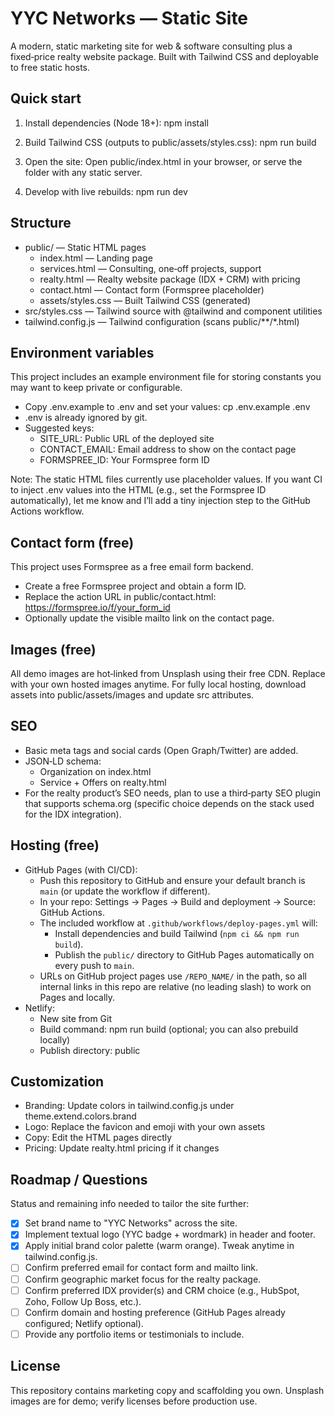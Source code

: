 # YYC Networks — Static Site

A modern, static marketing site for web & software consulting plus a fixed‑price realty website package. Built with Tailwind CSS and deployable to free static hosts.

## Quick start

1. Install dependencies (Node 18+):
   npm install

2. Build Tailwind CSS (outputs to public/assets/styles.css):
   npm run build

3. Open the site:
   Open public/index.html in your browser, or serve the folder with any static server.

4. Develop with live rebuilds:
   npm run dev

## Structure

- public/ — Static HTML pages
  - index.html — Landing page
  - services.html — Consulting, one‑off projects, support
  - realty.html — Realty website package (IDX + CRM) with pricing
  - contact.html — Contact form (Formspree placeholder)
  - assets/styles.css — Built Tailwind CSS (generated)
- src/styles.css — Tailwind source with @tailwind and component utilities
- tailwind.config.js — Tailwind configuration (scans public/**/*.html)

## Environment variables

This project includes an example environment file for storing constants you may want to keep private or configurable.

- Copy .env.example to .env and set your values:
  cp .env.example .env
- .env is already ignored by git.
- Suggested keys:
  - SITE_URL: Public URL of the deployed site
  - CONTACT_EMAIL: Email address to show on the contact page
  - FORMSPREE_ID: Your Formspree form ID

Note: The static HTML files currently use placeholder values. If you want CI to inject .env values into the HTML (e.g., set the Formspree ID automatically), let me know and I’ll add a tiny injection step to the GitHub Actions workflow.

## Contact form (free)

This project uses Formspree as a free email form backend.

- Create a free Formspree project and obtain a form ID.
- Replace the action URL in public/contact.html:
  https://formspree.io/f/your_form_id
- Optionally update the visible mailto link on the contact page.

## Images (free)

All demo images are hot‑linked from Unsplash using their free CDN. Replace with your own hosted images anytime. For fully local hosting, download assets into public/assets/images and update src attributes.

## SEO

- Basic meta tags and social cards (Open Graph/Twitter) are added.
- JSON‑LD schema:
  - Organization on index.html
  - Service + Offers on realty.html
- For the realty product’s SEO needs, plan to use a third‑party SEO plugin that supports schema.org (specific choice depends on the stack used for the IDX integration).

## Hosting (free)

- GitHub Pages (with CI/CD):
  - Push this repository to GitHub and ensure your default branch is `main` (or update the workflow if different).
  - In your repo: Settings → Pages → Build and deployment → Source: GitHub Actions.
  - The included workflow at `.github/workflows/deploy-pages.yml` will:
    - Install dependencies and build Tailwind (`npm ci && npm run build`).
    - Publish the `public/` directory to GitHub Pages automatically on every push to `main`.
  - URLs on GitHub project pages use `/REPO_NAME/` in the path, so all internal links in this repo are relative (no leading slash) to work on Pages and locally.
- Netlify:
  - New site from Git
  - Build command: npm run build (optional; you can also prebuild locally)
  - Publish directory: public

## Customization

- Branding: Update colors in tailwind.config.js under theme.extend.colors.brand
- Logo: Replace the favicon and emoji with your own assets
- Copy: Edit the HTML pages directly
- Pricing: Update realty.html pricing if it changes

## Roadmap / Questions

Status and remaining info needed to tailor the site further:

- [x] Set brand name to "YYC Networks" across the site.
- [x] Implement textual logo (YYC badge + wordmark) in header and footer.
- [x] Apply initial brand color palette (warm orange). Tweak anytime in tailwind.config.js.
- [ ] Confirm preferred email for contact form and mailto link.
- [ ] Confirm geographic market focus for the realty package.
- [ ] Confirm preferred IDX provider(s) and CRM choice (e.g., HubSpot, Zoho, Follow Up Boss, etc.).
- [ ] Confirm domain and hosting preference (GitHub Pages already configured; Netlify optional).
- [ ] Provide any portfolio items or testimonials to include.

## License

This repository contains marketing copy and scaffolding you own. Unsplash images are for demo; verify licenses before production use.
